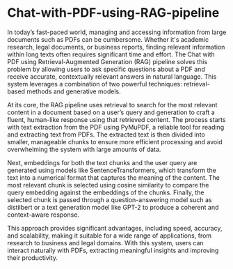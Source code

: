 # Chat-with-PDF-using-RAG-pipeline

In today’s fast-paced world, managing and accessing information from large documents such as PDFs can be cumbersome. Whether it's academic research, legal documents, or business reports, finding relevant information within long texts often requires significant time and effort. The Chat with PDF using Retrieval-Augmented Generation (RAG) pipeline solves this problem by allowing users to ask specific questions about a PDF and receive accurate, contextually relevant answers in natural language. This system leverages a combination of two powerful techniques: retrieval-based methods and generative models.

At its core, the RAG pipeline uses retrieval to search for the most relevant content in a document based on a user’s query and generation to craft a fluent, human-like response using that retrieved content. The process starts with text extraction from the PDF using PyMuPDF, a reliable tool for reading and extracting text from PDFs. The extracted text is then divided into smaller, manageable chunks to ensure more efficient processing and avoid overwhelming the system with large amounts of data.

Next, embeddings for both the text chunks and the user query are generated using models like SentenceTransformers, which transform the text into a numerical format that captures the meaning of the content. The most relevant chunk is selected using cosine similarity to compare the query embedding against the embeddings of the chunks. Finally, the selected chunk is passed through a question-answering model such as distilbert or a text generation model like GPT-2 to produce a coherent and context-aware response.

This approach provides significant advantages, including speed, accuracy, and scalability, making it suitable for a wide range of applications, from research to business and legal domains. With this system, users can interact naturally with PDFs, extracting meaningful insights and improving their productivity.

